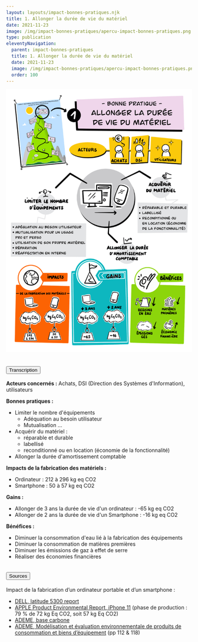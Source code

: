 ```yaml
---
layout: layouts/impact-bonnes-pratiques.njk
title: 1. Allonger la durée de vie du matériel
date: 2021-11-23
image: /img/impact-bonnes-pratiques/apercu-impact-bonnes-pratiques.png
type: publication
eleventyNavigation:
  parent: impact-bonnes-pratiques
  title: 1. Allonger la durée de vie du matériel
  date: 2021-11-23
  image: /img/impact-bonnes-pratiques/apercu-impact-bonnes-pratiques.png
  order: 100
---
```


<img src="/img/impact-bonnes-pratiques/sd/BPN1-AllongerDureeVieMateriel.png" class="fr-responsive-img" alt="" />

<section class="fr-accordion">
  <h2 class="fr-accordion__title">
    <button class="fr-accordion__btn" aria-expanded="false" aria-controls="accordion-transcription">Transcription</button>
  </h2>
  <div class="fr-collapse" id="accordion-transcription">

**Acteurs concernés :** Achats, DSI (Direction des Systèmes d'Information), utilisateurs

**Bonnes pratiques :**

  * Limiter le nombre d'équipements
    * Adéquation au besoin utilisateur
    * Mutualisation ...
  * Acquérir du matériel :
    * réparable et durable
    * labellisé
    * reconditionné ou en location (économie de la fonctionnalité)
  * Allonger la durée d'amortissement comptable

**Impacts de la fabrication des matériels :**

  * Ordinateur : 212 à 296 kg eq CO2
  * Smartphone : 50 à 57 kg eq CO2
  
**Gains :**

  * Allonger de 3 ans la durée de vie d'un ordinateur : -65 kg eq CO2
  * Allonger de 2 ans la durée de vie d'un Smartphone : -16 kg eq CO2

**Bénéfices :**

  * Diminuer la consommation d'eau lié à la fabrication des équipements
  * Diminuer la consommation de matières premières
  * Diminuer les émissions de gaz à effet de serre 
  * Réaliser des économies financières

  </div>

  <h2 class="fr-accordion__title">
    <button class="fr-accordion__btn" aria-expanded="false" aria-controls="accordion-sources">Sources</button>
  </h2>
  <div class="fr-collapse" id="accordion-sources">

Impact de la fabrication d’un ordinateur portable et d’un smartphone :

  * [DELL, latitude 5300 report](https://www.delltechnologies.com/content/dam/digitalassets/active/en/unauth/data-sheets/products/laptops/latitude-5300.pdf)
  * [APPLE Product Environmental Report, iPhone 11](https://www.apple.com/environment/pdf/products/iphone/iPhone_11_PER_sept2019.pdf) (phase de production : 79 % de 72 kg Eq CO2, soit 57 kg Eq CO2)
  * [ADEME, base carbone](https://www.bilans-ges.ademe.fr/fr/basecarbone/donnees-consulter/liste-element/categorie/461/siGras/1)
  * [ADEME, Modélisation et évaluation environnementale de produits de consommation et biens
  d’équipement](https://librairie.ademe.fr/dechets-economie-circulaire/127-modelisation-et-evaluation-environnementale-de-produits-de-consommation-et-biens-d-equipement.html) (pp 112 & 118)

  </div>
</section>
